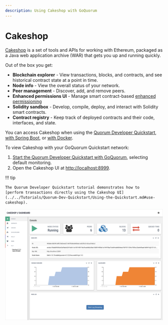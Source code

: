 ```yaml
---
description: Using Cakeshop with GoQuorum
---
```


# Cakeshop

[Cakeshop](https://github.com/ConsenSys/cakeshop) is a set of tools and APIs for working with Ethereum,
packaged as a Java web application archive (WAR) that gets you up and running quickly.

Out of the box you get:

* **Blockchain explorer** - View transactions, blocks, and contracts, and see historical contract state at a point in time.
* **Node info** - View the overall status of your network.
* **Peer management** - Discover, add, and remove peers.
* **Enhanced permissions UI** - Manage smart contract-based [enhanced permissioning](../../Concepts/Permissioning/Enhanced/EnhancedPermissionsOverview.md)
* **Solidity sandbox** - Develop, compile, deploy, and interact with Solidity smart contracts.
* **Contract registry** - Keep track of deployed contracts and their code, interfaces, and state.

You can access Cakeshop when using the [Quorum Developer Quickstart](../../Tutorials/Quorum-Dev-Quickstart/Getting-Started.md),
[with Spring Boot](https://github.com/ConsenSys/cakeshop#running-via-spring-boot), or
[with Docker](https://github.com/ConsenSys/cakeshop#running-via-docker).

To view Cakeshop with your GoQuorum Quickstart network:

1. [Start the Quorum Developer Quickstart with GoQuorum](../../Tutorials/Quorum-Dev-Quickstart/Using-the-Quickstart.md),
   selecting default monitoring.
1. Open the Cakeshop UI at [http://localhost:8999](http://localhost:8999).

!!! tip

    The Quorum Developer Quickstart tutorial demonstrates how to
    [perform transactions directly using the Cakeshop UI](../../Tutorials/Quorum-Dev-Quickstart/Using-the-Quickstart.md#use-cakeshop).

![Cakeshop](../../images/console.png)
